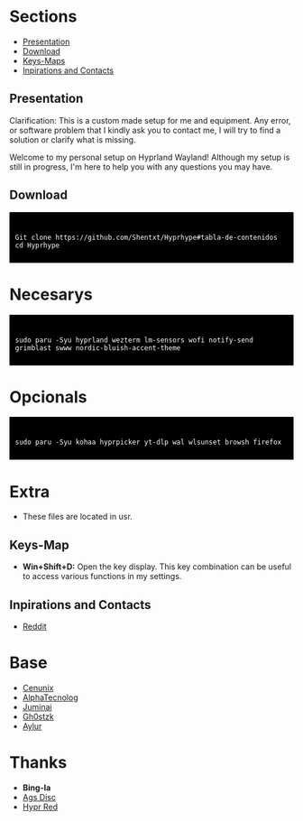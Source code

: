 # Sections
- [Presentation]()
- [Download]()
- [Keys-Maps]()
- [Inpirations and Contacts]()

## Presentation
Clarification: This is a custom made setup for me and equipment. Any error, or software problem that I kindly ask you to contact me, I will try to find a solution or clarify what is missing.

Welcome to my personal setup on Hyprland Wayland! Although my setup is still in progress, I'm here to help you with any questions you may have.

## Download
<div style="background-color: black; color: white; padding: 10px;">
<pre><code>
Git clone https://github.com/Shentxt/Hyprhype#tabla-de-contenidos
cd Hyprhype
</code></pre>
</div>

# Necesarys
<div style="background-color: black; color: white; padding: 10px;">
<pre><code>
sudo paru -Syu hyprland wezterm lm-sensors wofi notify-send grimblast swww nordic-bluish-accent-theme
</code></pre>
</div>

# Opcionals
<div style="background-color: black; color: white; padding: 10px;">
<pre><code>
sudo paru -Syu kohaa hyprpicker yt-dlp wal wlsunset browsh firefox
</code></pre>
</div>

# Extra

- These files are located in usr.

## Keys-Map

- **Win+Shift+D:** Open the key display. This key combination can be useful to access various functions in my settings.

## Inpirations and Contacts

- [Reddit](https://www.reddit.com/user/ProfessionLower9249)

# Base

- [Cenunix](https://github.com/cenunix)
- [AlphaTecnolog](https://github.com/AlphaTechnolog/dotfiles)
- [Juminai](https://github.com/juminai/dotfiles)
- [Gh0stzk](https://github.com/gh0stzk/dotfiles)
- [Aylur](https://github.com/Aylur/dotfiles)

# Thanks

- **Bing-Ia**
- [Ags Disc](https://discord.com/channels/1143610930542944377/1143612651759489054)
- [Hypr Red](https://www.reddit.com/r/hyprland/)
